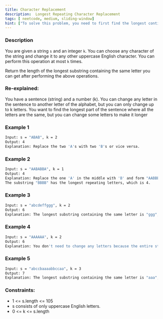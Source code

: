 ```yaml
---
title: Character Replacement
description:  Longest Repeating Character Replacement
tags: [ neetcode, medium, sliding-window]
hint: ["To solve this problem, you need to first find the longest contiguous substring of s that contains the same letter. Then, you need to check if you can make this substring longer by changing some of the characters to the same letter. You can do this by counting the frequency of each character in the substring and checking if the number of characters you need to change to the most frequent character is less than or equal to k.  If it is, you can change those characters to the most frequent character and obtain a longer substring with the same letter. If it is not, you cannot change enough characters to make the substring longer and you should move on to the next contiguous substring in s.  Repeat this process for all contiguous substrings of s to find the longest substring containing the same letter that can be obtained after performing at most k operations."]
---
```


### Description

You are given a string `s` and an integer `k`. You can choose any character of the string and change it to any other uppercase English character. You can perform this operation at most `k` times.

Return the length of the longest substring containing the same letter you can get after performing the above operations.

### Re-explained:

You have a sentence (string) and a number (k). You can change any letter in the sentence to another letter of the alphabet, but you can only change up to k letters. You want to find the longest part of the sentence where all the letters are the same, but you can change some letters to make it longer


### Example 1
```bash
Input: s = "ABAB", k = 2
Output: 4
Explanation: Replace the two 'A's with two 'B's or vice versa.
```

### Example 2
```bash
Input: s = "AABABBA", k = 1
Output: 4
Explanation: Replace the one 'A' in the middle with 'B' and form "AABBBBA".
The substring "BBBB" has the longest repeating letters, which is 4.
```


### Example 3

```bash
Input: s = "abcdeffggg", k = 2
Output: 6
Explanation: The longest substring containing the same letter is "ggg", which is 3 letters long. You can change the 'e' to a 'g' and the 'f' to a 'g' to make the substring "gggggg", which is 6 letters long.
```

### Example 4

```bash
Input: s = "AAAAAA", k = 2
Output: 6
Explanation: You don't need to change any letters because the entire string is already made up of the same letter 'A', which is 6 letters long.
```

### Example 5

```bash
Input: s = "abccbaaaabbccaa", k = 3
Output: 7
Explanation: The longest substring containing the same letter is "aaa", which is 3 letters long. You can change the 'b' to an 'a', the first 'c' to an 'a', and the second 'c' to an 'a' to make the substring "aaaaaaa", which is 7 letters long.
```


### Constraints:

- 1 <= s.length <= 105
- s consists of only uppercase English letters.
- 0 <= k <= s.length
